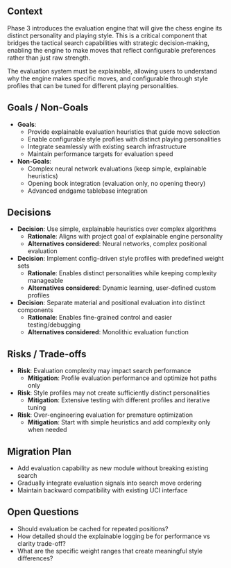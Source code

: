 ## Context
Phase 3 introduces the evaluation engine that will give the chess engine its distinct personality and playing style. This is a critical component that bridges the tactical search capabilities with strategic decision-making, enabling the engine to make moves that reflect configurable preferences rather than just raw strength.

The evaluation system must be explainable, allowing users to understand why the engine makes specific moves, and configurable through style profiles that can be tuned for different playing personalities.

## Goals / Non-Goals
- **Goals**:
  - Provide explainable evaluation heuristics that guide move selection
  - Enable configurable style profiles with distinct playing personalities
  - Integrate seamlessly with existing search infrastructure
  - Maintain performance targets for evaluation speed
- **Non-Goals**:
  - Complex neural network evaluations (keep simple, explainable heuristics)
  - Opening book integration (evaluation only, no opening theory)
  - Advanced endgame tablebase integration

## Decisions
- **Decision**: Use simple, explainable heuristics over complex algorithms
  - **Rationale**: Aligns with project goal of explainable engine personality
  - **Alternatives considered**: Neural networks, complex positional evaluation
- **Decision**: Implement config-driven style profiles with predefined weight sets
  - **Rationale**: Enables distinct personalities while keeping complexity manageable
  - **Alternatives considered**: Dynamic learning, user-defined custom profiles
- **Decision**: Separate material and positional evaluation into distinct components
  - **Rationale**: Enables fine-grained control and easier testing/debugging
  - **Alternatives considered**: Monolithic evaluation function

## Risks / Trade-offs
- **Risk**: Evaluation complexity may impact search performance
  - **Mitigation**: Profile evaluation performance and optimize hot paths only
- **Risk**: Style profiles may not create sufficiently distinct personalities
  - **Mitigation**: Extensive testing with different profiles and iterative tuning
- **Risk**: Over-engineering evaluation for premature optimization
  - **Mitigation**: Start with simple heuristics and add complexity only when needed

## Migration Plan
- Add evaluation capability as new module without breaking existing search
- Gradually integrate evaluation signals into search move ordering
- Maintain backward compatibility with existing UCI interface

## Open Questions
- Should evaluation be cached for repeated positions?
- How detailed should the explainable logging be for performance vs clarity trade-off?
- What are the specific weight ranges that create meaningful style differences?
